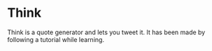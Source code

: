 # Think
Think is a quote generator and lets you tweet it. It has been made by following a tutorial while learning.
